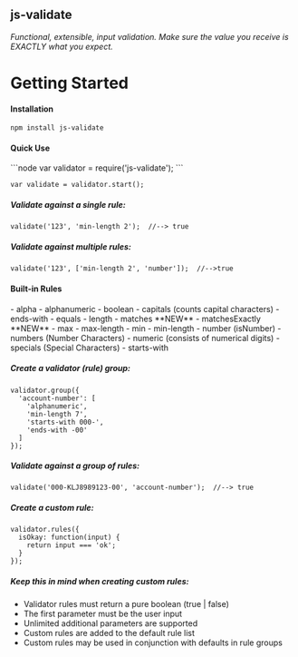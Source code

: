 <h2>js-validate</h2>
<i>Functional, extensible, input validation.  Make sure the value you receive is EXACTLY what you expect.</i>

<h1>Getting Started</h1>

<h4>Installation</h4>

    npm install js-validate

<h4>Quick Use</h4>
```node
var validator = require('js-validate');
```

```
var validate = validator.start();
```

<h5>Validate against a single rule:</h5>

    validate('123', 'min-length 2');  //--> true

<h5>Validate against multiple rules:</h5>

    validate('123', ['min-length 2', 'number']);  //-->true

<h4>Built-in Rules</h4>
- alpha
- alphanumeric
- boolean
- capitals (counts capital characters)
- ends-with
- equals
- length
- matches **NEW**
- matchesExactly **NEW**
- max
- max-length
- min
- min-length
- number (isNumber)
- numbers (Number Characters)
- numeric (consists of numerical digits)
- specials (Special Characters)
- starts-with

<h5>Create a validator (rule) group:</h5>

    validator.group({
      'account-number': [
        'alphanumeric',
        'min-length 7',
        'starts-with 000-',
        'ends-with -00'
      ]
    });

<h5>Validate against a group of rules:</h5>

    validate('000-KLJ8989123-00', 'account-number');  //--> true

<h5>Create a custom rule:</h5>

    validator.rules({
      isOkay: function(input) {
        return input === 'ok';
      }
    });

<h5>Keep this in mind when creating custom rules:</h5>

- Validator rules must return a pure boolean (true | false)
- The first parameter must be the user input
- Unlimited additional parameters are supported
- Custom rules are added to the default rule list
- Custom rules may be used in conjunction with defaults in rule groups
